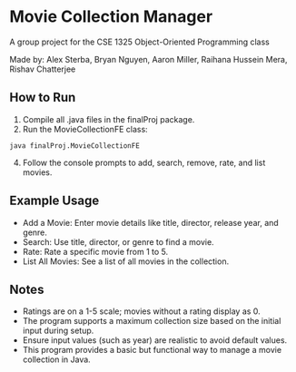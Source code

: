 # Movie Collection Manager
A group project for the CSE 1325 Object-Oriented Programming class

Made by: Alex Sterba, Bryan Nguyen, Aaron Miller, Raihana Hussein Mera, Rishav Chatterjee

## How to Run
1. Compile all .java files in the finalProj package.
2. Run the MovieCollectionFE class:
~~~
java finalProj.MovieCollectionFE
~~~
4. Follow the console prompts to add, search, remove, rate, and list movies.

## Example Usage
- Add a Movie: Enter movie details like title, director, release year, and genre.
- Search: Use title, director, or genre to find a movie.
- Rate: Rate a specific movie from 1 to 5.
- List All Movies: See a list of all movies in the collection.

## Notes
- Ratings are on a 1-5 scale; movies without a rating display as 0.
- The program supports a maximum collection size based on the initial input during setup.
- Ensure input values (such as year) are realistic to avoid default values.
- This program provides a basic but functional way to manage a movie collection in Java.
